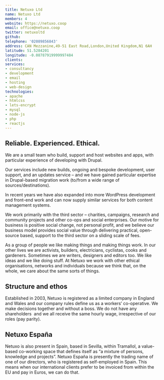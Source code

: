 ```yaml
---
title: Netuxo Ltd
name: Netuxo Ltd
members: 4
website: https://netuxo.coop
email: office@netuxo.coop
twitter: netuxoltd
github: 
telephone: '02089856843'
address: CAN Mezzanine,49-51 East Road,London,United Kingdom,N1 6AH
latitude: 51.5284201
longitude: -0.08787919999997484
clients: 
services:
- consultancy
- development
- email
- hosting
- web-design
technologies:
- apache
- htmlcss
- lets-encrypt
- mysql
- node-js
- php
- reactjs
---
```


## Reliable. Experienced. Ethical.

We are a small team who build, support and host websites and apps, with particular experience of developing with Drupal.

Our services include new builds, ongoing and bespoke development, user support, and an updates service – and we have gained particular expertise in Drupal-based migration work (to/from a wide range of sources/destinations).

In recent years we have also expanded into more WordPress development and front-end work and can now supply similar services for both content management systems.

We work primarily with the third sector – charities, campaigns, research and community projects and other co-ops and social enterprises. Our motive for business is positive social change, not personal profit, and we believe our business model provides social value through delivering practical, open-source based, support to the third sector on a sliding scale of fees.

As a group of people we like making things and making things work. In our other lives we are activists, builders, electricians, cyclistas, cooks and gardeners. Sometimes we are writers, designers and editors too. We like ideas and we like doing stuff. At Netuxo we work with other ethical organisations, networks and individuals because we think that, on the whole, we care about the same sorts of things.

## Structure and ethos

Established in 2003, Netuxo is registered as a limited company in England and Wales and our company rules define us as a workers’ co-operative. We make decisions together and without a boss. We do not have any shareholders  and we all receive the same hourly wage, irrespective of our roles (pay parity).

## Netuxo España

Netuxo is also present in Spain, based in Sevilla, within Tramallol, a value-based co-working space that defines itself as “a mixture of persons, knowledge and projects”. Netuxo España is presently the trading name of one of our directors, who is registered as self-employed in Spain. This means when our international clients prefer to be invoiced from within the EU and pay in Euros, we can do that.